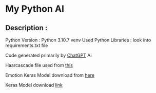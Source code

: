 ﻿# My Python AI


## Description :

Python Version : Python 3.10.7 venv
Used Python Libraries : look into requirements.txt file



Code generated primarily by [ChatGPT](https://github.com/lencx/ChatGPT) Ai

Haarcascade file used from [this](https://github.com/opencv/opencv/tree/master/data/haarcascades)

Emotion Keras Model download from [here](https://github.com/karansjc1/emotion-detection)

Keras Model download [link](https://www.kaggle.com/c/challenges-in-representation-learning-facial-expression-recognition-challenge/data)


